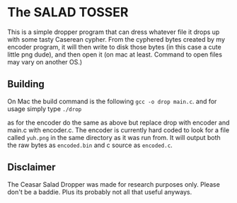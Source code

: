 # The SALAD TOSSER

This is a simple dropper program that can dress whatever file it drops up with some tasty Caserean cypher. From the cyphered bytes created by my encoder program, it will then write to disk those bytes (in this case a cute little png dude), and then open it (on mac at least. Command to open files may vary on another OS.)

## Building

On Mac the build command is the following `gcc -o drop main.c`. and for usage simply type `./drop`

as for the encoder do the same as above but replace drop with encoder and main.c with encoder.c.
The encoder is currently hard coded to look for a file called `yuh.png` in the same directory as it was run from. It will output both the raw bytes as `encoded.bin` and c source as `encoded.c`.

## Disclaimer

The Ceasar Salad Dropper was made for research purposes only. Please don't be a baddie. Plus its probably not all that useful anyways.